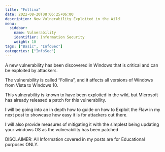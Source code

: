 ```yaml
---
title: "Follina"
date: 2022-08-20T08:06:25+06:00
description: New Vulnerability Exploited in the Wild
menu:
  sidebar:
    name: Vulnerability
    identifier: Information Security
    weight: 10
tags: ["Basic", "InfoSec"]
categories: ["InfoSec"]
---
```


A new vulnerability has been discovered in Windows that is critical and can be exploited by attackers.

The vulnerability is called “Follina”, and it affects all versions of Windows from Vista to Windows 10.

This vulnerability is known to have been exploited in the wild, but Microsoft has already released a patch for this vulnerability.

I will be going into an in depth how to guide on how to Exploit the Flaw in my next post to showcase how easy it is for attackers out there.

I will also provide measures of mitigating it with the simplest being updating your windows OS as the vulnerability has been patched

DISCLAIMER: All Information covered in my posts are for Educational purposes ONLY.
